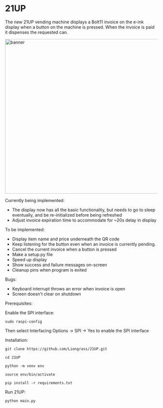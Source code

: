 # 21UP

The new 21UP vending machine displays a Bolt11 invoice on the e-ink display when a button on the machine is pressed. When the invoice is paid it dispenses the requested can.

<img width="1018" height="509" alt="banner" src="https://github.com/user-attachments/assets/366ba7b7-83e2-4909-a4fc-3884f69ce163" />

Currently being implemented:
- The display now has all the basic functionality, but needs to go to sleep eventually, and be re-initialized before being refreshed
- Adjust invoice expiration time to accommodate for ~20s delay in display

To be implemented:
- Display item name and price underneath the QR code
- Keep listening for the button even when an invoice is currently pending.
- Cancel the current invoice when a button is pressed
- Make a setup.py file
- Speed up display
- Show success and failure messages on-screen
- Cleanup pins when program is exited

Bugs:

- Keyboard interrupt throws an error when invoice is open
- Screen doesn't clear on shutdown

Prerequisites:

Enable the SPI interface:

`sudo raspi-config`

Then select Interfacing Options -> SPI -> Yes to enable the SPI interface

Installation:

`git clone https://github.com/Liongrass/21UP.git`

`cd 21UP`

`python -m venv env`

`source env/bin/activate`

`pip install -r requirements.txt`

Run 21UP:

`python main.py`
